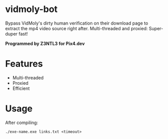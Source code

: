 # vidmoly-bot
Bypass VidMoly's dirty human verification on their download page to extract the mp4 video source right after. Multi-threaded and proxied: Super-duper fast!

**Programmed by Z3NTL3 for Pix4.dev**
# Features
- Multi-threaded
- Proxied
- Efficient

# Usage
After compiling:
```
./exe-name.exe links.txt <timeout>
```
